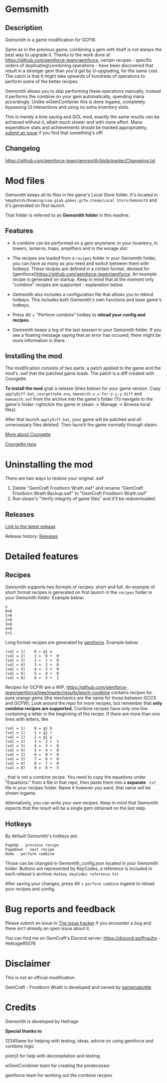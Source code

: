 # Gemsmith

## Description
Gemsmith is a game modification for GCFW.

Same as in the previous game, combining a gem with itself is not always the best way to upgrade it. Thanks to the work done at https://github.com/gemforce-team/gemforce, certain recipes - specific orders of duplicating\combining operations - have been discovered that result in a stronger gem than you'd get by U-upgrading, for the same cost. The catch is that it might take upwards of hundreds of operations to perform some of the better recipes.

Gemsmith allows you to skip performing these operations manually, instead it performs the combine on your gem automatically, spending mana accordingly. Unlike wGemCombiner this is done ingame, completely bypassing UI interactions and using no extra inventory slots. 

This is merely a time saving and QOL mod, exactly the same results can be achieved without it, albeit much slower and with more effort. Mana expenditure stats and achievements should be tracked appropriately, [submit an issue](https://github.com/gemforce-team/gemsmith/issues) if you find that something's off!


## Changelog
https://github.com/gemforce-team/gemsmith/blob/master/Changelog.txt


# Mod files
Gemsmith keeps all its files in the game's Local Store folder. It's located in `%AppData%/Roaming/com.giab.games.gcfw.steam/Local Store/Gemsmith` and it's generated on first launch.

That folder is referred to as **Gemsmith folder** in this readme.


## Features
* A combine can be performed on a gem anywhere: in your inventory, in towers, lanterns, traps, amplifiers and in the enrage slot.

* The recipes are loaded from a `recipes` folder in your Gemsmith folder, you can have as many as you need and switch between them with hotkeys. These recipes are defined in a certain format, devised for [gemforce](https://github.com/gemforce-team/gemforce. An example recipe is generated on startup. Keep in mind that at the moment only "combine" recipes are supported - explanation below.

* Gemsmith also includes a configuration file that allows you to rebind hotkeys. This includes both Gemsmith's own functions and base game's hotkeys.

* Press Alt + "Perform combine" hotkey to **reload your config and recipes**.

* Gemsmith keeps a log of the last session in your Gemsmith folder. If you see a floating message saying that an error has occured, there might be more information in there.


## Installing the mod
The modification consists of two parts: a patch applied to the game and the mod's .swf that the patched game loads. The patch is a diff created with Courgette.

**To install the mod** grab a release (links below) for your game version. Copy `applyDiff.bat`, `courgette64.exe`, `Gemsmith-x.x-for-y.y.y.diff` and `Gemsmith.swf` from the archive into the game's folder (To navigate to the game's folder: rightclick the game in steam -> Manage -> Browse local files).

After that launch `applyDiff.bat`, your game will be patched and all unnecessary files deleted. Then launch the game normally through steam.

[More about Courgette](https://blog.chromium.org/2009/07/smaller-is-faster-and-safer-too.html)

[Courgette repo](https://chromium.googlesource.com/chromium/src/courgette/+/master)


# Uninstalling the mod
There are two ways to restore your original .swf
1) Delete "GemCraft Frostborn Wrath.swf" and rename "GemCraft Frostborn Wrath Backup.swf" to "GemCraft Frostborn Wrath.swf"
2) Run steam's "Verify integrity of game files" and it'll be redownloaded.


## Releases
[Link to the latest release](https://github.com/gemforce-team/gemsmith/releases/latest)

Release history: [Releases](https://github.com/gemforce-team/gemsmith/releases)


# Detailed features
## Recipes
Gemsmith supports two formats of recipes: short and full. An example of short format recipes is generated on first launch in the `recipes` folder in your Gemsmith folder. Example below:
```
o
0+0
1+0
2+0
3+0
4+0
5+1
```
Long format recipes are generated by [gemforce](https://github.com/gemforce-team/gemforce). Example below:
```
(val = 1)	 0 = g1 o
(val = 2)	 1 =  0 +  0
(val = 3)	 2 =  1 +  0
(val = 4)	 3 =  2 +  0
(val = 5)	 4 =  3 +  0
(val = 6)	 5 =  4 +  0
(val = 8)	 6 =  5 +  1
```
Recipes for GCFW are a WIP, https://github.com/gemforce-team/gemforce/tree/master/results/leech-combine contains recipes for pure orange gems (the mechanics are the same for those between GCCS and GCFW). Look around the repo for more recipes, but remember that **only combine recipes are supported.** Combine recipes have only one line containing a letter in the beginning of the recipe. If there are more than one lines with letters, like
```
(val = 1)	 0 = g1 b
(val = 1)	 1 = g1 r
(val = 1)	 2 = g1 y
(val = 2)	 3 =  2 +  1
(val = 3)	 4 =  3 +  0
(val = 4)	 5 =  4 +  0
(val = 2)	 6 =  0 +  0
(val = 3)	 7 =  6 +  0
(val = 4)	 8 =  7 +  0
(val = 8)	 9 =  8 +  5
```
, that is not a combine recipe.
You need to copy the equations under "Equations:" from a file in that repo, then paste them into a **separate** `.txt` file in your recipes folder. Name it however you want, that name will be shown ingame.

Alternatively, you can write your own recipes. Keep in mind that Gemsmith expects that the result will be a single gem obtained on the last step.


## Hotkeys
By default Gemsmith's hotkeys are:
```
PageUp - previous recipe
PageDown - next recipe
Home - perform combine
```
Those can be changed in Gemsmith_config.json located in your Gemsmith folder. Buttons are represented by KeyCodes, a reference is included in each release's archive: `Hotkey KeyCodes reference.txt`

After saving your changes, press Alt + `perform combine` ingame to reload your recipes and config.


# Bug reports and feedback
Please submit an issue to [The issue tracker](https://github.com/gemforce-team/gemsmith/issues) if you encounter a bug and there isn't already an open issue about it.

You can find me on GemCraft's Discord server: https://discord.gg/ftyaJhx - Hellrage#5076


# Disclaimer
This is not an official modification.

GemCraft - Frostborn Wrath is developed and owned by [gameinabottle](http://gameinabottle.com/)


# Credits
Gemsmith is developed by Hellrage

**Special thanks to**

12345ieee for helping with testing, ideas, advice on using gemforce and combine logic

piotrj3 for help with decompilation and testing

wGemCombiner team for creating the predecessor

gemforce team for working out the combine recipes
